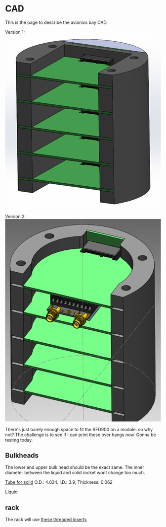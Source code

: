# CAD

This is the page to describe the avionics bay CAD.

Version 1:
![alt text](1.png)

Version 2:
![alt text](2_2.png)

There's just barely enough space to fit the RFD900 on a module. so why not?
The challenge is to see if I can print these over hangs now. Gonna be testing today.

## Bulkheads

The lower and upper bulk head should be the exact same. The inner diameter between the liquid and solid rocket wont change too much.

[Tube for solid](https://www.allrockets.ca/Build/Airframes/Phenolic/40) O.D.: 4.024. I.D.: 3.9, Thickness: 0.062 

Liquid

## rack

The rack will use [these threaded inserts](https://www.amazon.ca/gp/product/B0CNRSJ1B2?psc=1)